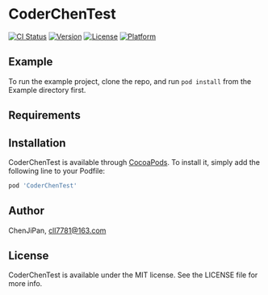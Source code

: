 # CoderChenTest

[![CI Status](https://img.shields.io/travis/ChenJiPan/CoderChenTest.svg?style=flat)](https://travis-ci.org/ChenJiPan/CoderChenTest)
[![Version](https://img.shields.io/cocoapods/v/CoderChenTest.svg?style=flat)](https://cocoapods.org/pods/CoderChenTest)
[![License](https://img.shields.io/cocoapods/l/CoderChenTest.svg?style=flat)](https://cocoapods.org/pods/CoderChenTest)
[![Platform](https://img.shields.io/cocoapods/p/CoderChenTest.svg?style=flat)](https://cocoapods.org/pods/CoderChenTest)

## Example

To run the example project, clone the repo, and run `pod install` from the Example directory first.

## Requirements

## Installation

CoderChenTest is available through [CocoaPods](https://cocoapods.org). To install
it, simply add the following line to your Podfile:

```ruby
pod 'CoderChenTest'
```

## Author

ChenJiPan, cll7781@163.com

## License

CoderChenTest is available under the MIT license. See the LICENSE file for more info.
